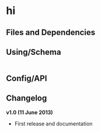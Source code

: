 hi
==

Files and Dependencies
----------------------



Using/Schema
------------

```

```

Config/API
----------


Changelog
---------

**v1.0 (11 June 2013)**

- First release and documentation




